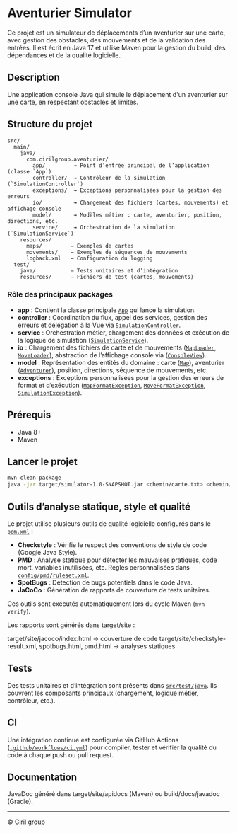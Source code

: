 # Aventurier Simulator

Ce projet est un simulateur de déplacements d’un aventurier sur une carte, avec gestion des obstacles, des mouvements et de la validation des entrées. Il est écrit en Java 17 et utilise Maven pour la gestion du build, des dépendances et de la qualité logicielle.

## Description
Une application console Java qui simule le déplacement d'un aventurier sur une carte, en respectant obstacles et limites.


## Structure du projet

```
src/
  main/
    java/
      com.cirilgroup.aventurier/
        app/         → Point d’entrée principal de l’application (classe `App`)
        controller/  → Contrôleur de la simulation (`SimulationController`)
        exceptions/  → Exceptions personnalisées pour la gestion des erreurs
        io/          → Chargement des fichiers (cartes, mouvements) et affichage console
        model/       → Modèles métier : carte, aventurier, position, directions, etc.
        service/     → Orchestration de la simulation (`SimulationService`)
    resources/
      maps/         → Exemples de cartes
      movements/    → Exemples de séquences de mouvements
      logback.xml   → Configuration du logging
  test/
    java/           → Tests unitaires et d’intégration
    resources/      → Fichiers de test (cartes, mouvements)
```

### Rôle des principaux packages

- **app** : Contient la classe principale [`App`](src/main/java/com/cirilgroup/aventurier/app/App.java) qui lance la simulation.
- **controller** : Coordination du flux, appel des services, gestion des erreurs et délégation à la Vue via [`SimulationController`](src/main/java/com/cirilgroup/aventurier/controller/SimulationController.java).
- **service** : Orchestration métier, chargement des données et exécution de la logique de simulation ([`SimulationService`](src/main/java/com/cirilgroup/aventurier/service/SimulationService.java)).
- **io** : Chargement des fichiers de carte et de mouvements ([`MapLoader`](src/main/java/com/cirilgroup/aventurier/io/MapLoader.java), [`MoveLoader`](src/main/java/com/cirilgroup/aventurier/io/MoveLoader.java)), abstraction de l’affichage console via ([`ConsoleView`](src/main/java/com/cirilgroup/aventurier/io/ConsoleView.java)).
- **model** : Représentation des entités du domaine : carte ([`Map`](src/main/java/com/cirilgroup/aventurier/model/Map.java)), aventurier ([`Adventurer`](src/main/java/com/cirilgroup/aventurier/model/Adventurer.java)), position, directions, séquence de mouvements, etc.
- **exceptions** : Exceptions personnalisées pour la gestion des erreurs de format et d’exécution ([`MapFormatException`](src/main/java/com/cirilgroup/aventurier/exceptions/MapFormatException.java), [`MoveFormatException`](src/main/java/com/cirilgroup/aventurier/exceptions/MoveFormatException.java), [`SimulationException`](src/main/java/com/cirilgroup/aventurier/exceptions/SimulationException.java)).

## Prérequis
- Java 8+
- Maven

## Lancer le projet

```sh
mvn clean package
java -jar target/simulator-1.0-SNAPSHOT.jar <chemin/carte.txt> <chemin/mouvements.txt>
```

## Outils d’analyse statique, style et qualité

Le projet utilise plusieurs outils de qualité logicielle configurés dans le [`pom.xml`](pom.xml) :

- **Checkstyle** : Vérifie le respect des conventions de style de code (Google Java Style).
- **PMD** : Analyse statique pour détecter les mauvaises pratiques, code mort, variables inutilisées, etc. Règles personnalisées dans [`config/pmd/ruleset.xml`](config/pmd/ruleset.xml).
- **SpotBugs** : Détection de bugs potentiels dans le code Java.
- **JaCoCo** : Génération de rapports de couverture de tests unitaires.

Ces outils sont exécutés automatiquement lors du cycle Maven (`mvn verify`).

Les rapports sont générés dans target/site :

target/site/jacoco/index.html → couverture de code
target/site/checkstyle-result.xml, spotbugs.html, pmd.html → analyses statiques

## Tests

Des tests unitaires et d’intégration sont présents dans [`src/test/java`](src/test/java). Ils couvrent les composants principaux (chargement, logique métier, contrôleur, etc.).

## CI

Une intégration continue est configurée via GitHub Actions ([`.github/workflows/ci.yml`](.github/workflows/ci.yml)) pour compiler, tester et vérifier la qualité du code à chaque push ou pull request.


## Documentation
JavaDoc généré dans target/site/apidocs (Maven) ou build/docs/javadoc (Gradle).

---

© Ciril group